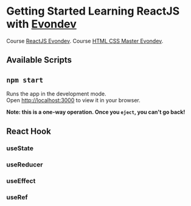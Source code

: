 # Getting Started Learning ReactJS with [Evondev](https://evon.dev/)

Course [ReactJS Evondev](https://ktclick.com/invite/333702752127).
Course [HTML CSS Master Evondev](https://ktclick.com/invite/391900256373).

## Available Scripts

## `npm start`

Runs the app in the development mode.\
Open [http://localhost:3000](http://localhost:3000) to view it in your browser.

**Note: this is a one-way operation. Once you `eject`, you can't go back!**

## React Hook
### useState
### useReducer
### useEffect
### useRef



